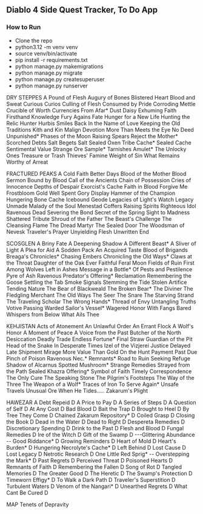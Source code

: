 ## Diablo 4 Side Quest Tracker, To Do App

### How to Run
* Clone the repo
* python3.12 -m venv venv
* source venv/bin/activate
* pip install -r requirements.txt
* python manage.py makemigrations
* python manage.py migrate
* python manage.py createsuperuser
* python manage.py runserver

DRY STEPPES
A Pound of Flesh
Augury of Bones
Blistered Heart
Blood and Sweat
Curious Curios
Culling of Flesh
Consumed by Pride
Corroding Mettle
Crucible of Worth
Currencies From Afar*
Dust Daisy
Exhuming Faith
Firsthand Knowledge
Fury Agains Fate
Hunger for a New Life
Hunting the Relic Hunter
Hurbis Smiles Back
In the Name of Love
Keeping the Old Traditions
Kith and Kin
Malign Devotion
More Than Meets the Eye
No Deed Unpunished*
Phases of the Moon
Raising Spears
Reject the Mother*
Scorched Debts
Salt Begets Salt
Sealed Oxen Tribe Cache*
Sealed Cache
Sentimental Value
Strange Ore Sample*
Tarnishes Amulet*
The Unlocky Ones
Treasure or Trash
Thieves' Famine
Weight of Sin
What Remains
Worthy of Arreat

FRACTURED PEAKS
A Cold Faith
Better Days
Blood of the Mother
Blood Sermon
Bound by Blood
Call of the Ancients
Chain of Possession
Cries of Innocence
Depths of Despair
Exorcist's Cache
Faith in Blood
Forgive Me
Frostbloom
Gold Well Spent
Gory Display
Hammer of the Champion
Hungering Bone Cache
Icebound Geode
Legacies of Light's Watch
Legacy Unmade
Malady of the Soul
Menestad Coffers
Raising Spirits
Righteous Idol
Ravenous Dead
Severing the Bond
Secret of the Spring
Sight to Madness
Shattered Tribute
Shroud of the Father
The Beast's Challenge
The Cleansing Flame
The Dread Martyr
The Sealed Door
The Woodsman of Nevesk
Traveler's Prayer
Unyielding Flesh
Unwritten End

SCOSGLEN
A Briny Fate
A Deepening Shadow
A Different Beast*
A Sliver of Light
A Plea for Aid
A Sodden Pack
An Acquired Taste
Blood of Brigands
Breaga's Chronicles*
Chasing Embers
Chronicling the Old Ways*
Claws at the Throat
Daughter of the Oak
Ever Faithful
Feral Moon
Fields of Ruin
First Among Wolves
Left in Ashes
Message in a Bottle*
Of Pests and Pestilence
Pyre of Ash
Ravenous Predator's Offering*
Reclamation
Remembering the Goose
Settling the Tab
Smoke Signals
Stemming the Tide
Stolen Artifice
Tending Nature
The Bear of Blackweald
The Broken Bear*
The Diviner
The Fledgling Merchant
The Old Ways
The Seer
The Snare
The Starving Strand
The Traveling Scholar
The Wrong Hands*
Thread of Envy
Untangling Truths
Votive Passing
Warded Sailor's Vessel*
Wagered Honor
With Fangs Bared
Whispers from Below
What Ails Thee

KEHJISTAN
Acts of Atonement
An Unlawful Order
An Errant Flock
A Wolf's Honor
A Moment of Peace
A Voice from the Past
Butcher of the North
Desiccation
Deadly Trade
Endless Fortune*
Final Straw
Guardian of the Pit
Head of the Snake
In Desperate Times
Izel of the Vizjerei
Justice Delayed
Late Shipment
Mirage
More Value Than Gold
On the Hunt
Payment Past Due
Pinch of Poison
Ravenous Nec.*
Remnants*
Road to Ruin
Seeking Refuge
Shadow of Alcarnus
Spotted Mushroom*
Strange Remedies
Strayed from the Path
Sealed Khazra Offering*
Symbol of Faith
Timely Correspondence
The Only Cure
The Speaking Stone
The Pilgrim's Footsteps
The Way of the Three
The Weapon of a Wolf*
Traces of Iron
To Serve Again*
Unsafe Travels
Unusual Ore
When He Tides.....
Zakarum's Plight

HAWEZAR
A Debt Repeid D
A Price to Pay D
A Series of Steps D
A Question of Self D
At Any Cost D
Bad Blood D
Bait the Trap D
Brought to Heel D
By Tree They Come D
Chained Zakarum Repository* D
Coiled Grasp D
Closing the Book D
Dead in the Water D
Dead to Right D
Despereta Remedies D
Discretionary Spending D
Drink to the Past D
Flesh and Blood D
Fungal Remedies D
Ire of the Witch D
Gift of the Swamp D
---Glittering Abundance --
Good Riddance* D
Growing Reminders D
Heart of Mold D
Heart's Burden* D
Hungering Necrolyte's Cache* D
Left Behind D
Lost Cause D
Lost Legacy D
Netrotic Research D
One Little Red Sprig* --
Overstepping the Mark* D
Past Regrets D
Perceived Threat D
Poisoned Hearts D
Remnants of Faith D
Remembering the Fallen D
Song of Rot D
Tangled Memories D
The Greater Good D
The Heretic D
The Swamp's Protection D
Timeworn Effigy* D
To Walk a Dark Path D
Traveler's Superstition D
Turbulent Waters D
Venom of the Nangari* D
Unearthed Regrets D
What Cant Be Cured D

MAP
Tenets of Depravity
